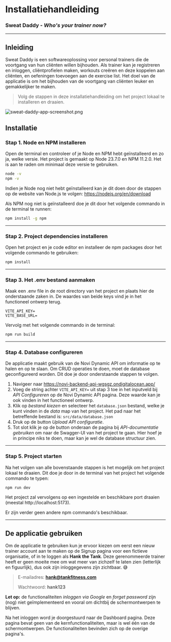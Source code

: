 # Installatiehandleiding

### Sweat Daddy - *Who's your trainer now?*

------

## Inleiding

Sweat Daddy is een softwareoplossing voor personal trainers die de voortgang van hun cliënten willen bijhouden. Als trainer kan je registreren en inloggen, cliëntprofielen maken, workouts creëren en deze koppelen aan cliënten, en oefeningen toevoegen aan de exercise list. Het doel van de applicatie is om het bijhouden van de voortgang van cliënten leuker en gemakkelijker te maken.

>Volg de stappen in deze installatiehandleiding om het project lokaal te installeren en draaien.

![sweat-daddy-app-screenshot.png](src/assets/sweat-daddy-app-screenshot.png)

## Installatie

### Stap 1. Node en NPM installeren

Open de terminal en controleer of je Node en NPM hebt geïnstalleerd en zo ja, welke versie. Het project is gemaakt op Node 23.7.0 en NPM 11.2.0. Het is aan te raden om minimaal deze versie te gebruiken.

```bash
node -v
npm -v
```

Indien je Node nog niet hebt geïnstalleerd kan je dit doen door de stappen op de website van Node.js te volgen:
https://nodejs.org/en/download

Als NPM nog niet is geïnstalleerd doe je dit door het volgende commando in de terminal te runnen:

```bash
npm install -g npm
```

------

### Stap 2. Project dependencies installeren

Open het project en je code editor en installeer de npm packages door het volgende commando te gebruiken:

```bash
npm install
```

------

### Stap 3. Het .env bestand aanmaken

Maak een .env file in de root directory van het project en plaats hier de onderstaande zaken in. De waardes van beide keys vind je in het functioneel ontwerp terug.

```env
VITE_API_KEY=
VITE_BASE_URL=
```

Vervolg met het volgende commando in de terminal:
```bash
npm run build
```
------

### Stap 4. Database configureren

De applicatie maakt gebruik van de Novi Dynamic API om informatie op te halen en op te slaan. Om CRUD operaties te doen, moet de database geconfigureerd worden. Dit doe je door onderstaande stappen te volgen.

1. Navigeer naar https://novi-backend-api-wgsgz.ondigitalocean.app/
2. Voeg de string achter `VITE_API_KEY=` uit stap 3 toe in het inputveld bij *API Configureren* op de Novi Dynamic API pagina. Deze waarde kan je ook vinden in het functioneel ontwerp.
3. Klik op *bestand kiezen* en selecteer het `database.json` bestand, welke je kunt vinden in de *data* map van het project. Het pad naar het betreffende bestand is: `src/data/database.json`
4. Druk op de button *Upload API configuratie*.
5. Tot slot klik je op de button onderaan de pagina bij *API-documentatie gebruiken* om naar de Swagger-UI van het project te gaan. Hier hoef je in principe niks te doen, maar kan je wel de database structuur zien.

------

### Stap 5. Project starten

Na het volgen van alle bovenstaande stappen is het mogelijk om het project lokaal te draaien. Dit doe je door in de terminal van het project het volgende commando te typen:

```bash
npm run dev
```

Het project zal vervolgens op een ingestelde en beschikbare port draaien (meestal http://localhost:5173).

Er zijn verder geen andere npm commando's beschikbaar.

------

## De applicatie gebruiken

Om de applicatie te gebruiken kun je ervoor kiezen om eerst een nieuw trainer account aan te maken op de Signup pagina voor een fictieve organisatie, of in te loggen als **Hank the Tank**. Deze gerenommeerde trainer heeft er geen moeite mee om wat meer van zichzelf te laten zien (letterlijk en figuurlijk), dus ook zijn inloggegevens zijn zichtbaar. 😅

>E-mailadres: **hank@tankfitness.com**
> 
> Wachtwoord: **hank123**

**Let op:** de functionaliteiten *inloggen via Google* en *forget password* zijn (nog) niet geïmplementeerd en vooral om dichtbij de schermontwerpen te blijven.

Na het inloggen word je doorgestuurd naar de Dashboard pagina. Deze pagina bevat geen van de kernfunctionaliteiten, maar is wel één van de schermontwerpen. De functionaliteiten bevinden zich op de overige pagina's. 